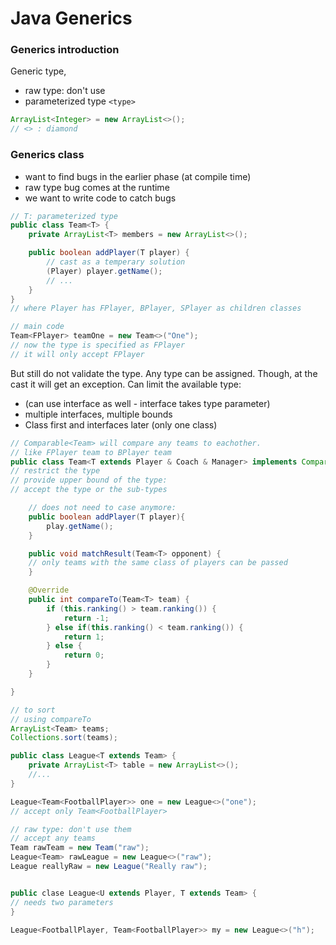# Java Generics

### Generics introduction
Generic type, 
* raw type: don't use
* parameterized type `<type>`
```java
ArrayList<Integer> = new ArrayList<>();
// <> : diamond
```

### Generics class
* want to find bugs in the earlier phase (at compile time)
* raw type bug comes at the runtime
* we want to write code to catch bugs 
```java
// T: parameterized type
public class Team<T> {
    private ArrayList<T> members = new ArrayList<>();

    public boolean addPlayer(T player) {
        // cast as a temperary solution
        (Player) player.getName();
        // ...
    }
}
// where Player has FPlayer, BPlayer, SPlayer as children classes
```
```java
// main code
Team<FPlayer> teamOne = new Team<>("One");
// now the type is specified as FPlayer
// it will only accept FPlayer
```
But still do not validate the type. Any type can be assigned. 
Though, at the cast it will get an exception.
Can limit the available type:
* (can use interface as well - interface takes type parameter)
* multiple interfaces, multiple bounds
* Class first and interfaces later (only one class)
```java
// Comparable<Team> will compare any teams to eachother.
// like FPlayer team to BPlayer team
public class Team<T extends Player & Coach & Manager> implements Comparable<Team<T>>{
// restrict the type
// provide upper bound of the type:
// accept the type or the sub-types

    // does not need to case anymore:
    public boolean addPlayer(T player){
        play.getName();
    }

    public void matchResult(Team<T> opponent) {
    // only teams with the same class of players can be passed
    }

    @Override
    public int compareTo(Team<T> team) {
        if (this.ranking() > team.ranking()) {
            return -1;
        } else if(this.ranking() < team.ranking()) {
            return 1;
        } else {
            return 0;
        }
    }

}
```
```java
// to sort
// using compareTo
ArrayList<Team> teams;
Collections.sort(teams);
```

```java
public class League<T extends Team> {
    private ArrayList<T> table = new ArrayList<>();
    //...
}

League<Team<FootballPlayer>> one = new League<>("one");
// accept only Team<FootballPlayer>

// raw type: don't use them
// accept any teams
Team rawTeam = new Team("raw");
League<Team> rawLeague = new League<>("raw");
League reallyRaw = new League("Really raw");


public clase League<U extends Player, T extends Team> {
// needs two parameters
}

League<FootballPlayer, Team<FootballPlayer>> my = new League<>("h");
```
